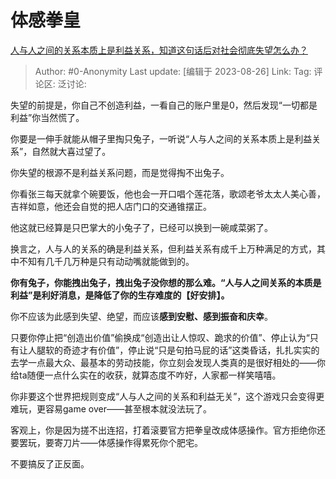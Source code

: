 # 体感拳皇
[人与人之间的关系本质上是利益关系，知道这句话后对社会彻底失望怎么办？](https://www.zhihu.com/question/302658540/answer/3182839756)

> Author: #0-Anonymity
> Last update: [编辑于 2023-08-26]
> Link:
> Tag:
> 评论区:
> 泛讨论:

失望的前提是，你自己不创造利益，一看自己的账户里是0，然后发现“一切都是利益”你当然慌了。

你要是一伸手就能从帽子里掏只兔子，一听说“人与人之间的关系本质上是利益关系”，自然就大喜过望了。

你失望的根源不是利益关系问题，而是觉得掏不出兔子。

你看张三每天就拿个碗要饭，他也会一开口唱个莲花落，歌颂老爷太太人美心善，吉祥如意，他还会自觉的把人店门口的交通锥摆正。

他这就已经算是只巴掌大的小兔子了，已经可以换到一碗咸菜粥了。

换言之，人与人的关系的确是利益关系，但利益关系有成千上万种满足的方式，其中不知有几千几万种是只有动动嘴就能做到的。

**你有兔子，你能拽出兔子，拽出兔子没你想的那么难。“人与人之间关系的本质是利益”是利好消息，是降低了你的生存难度的【好安排】。**

你不应该为此感到失望、绝望，而应该**感到安慰、感到振奋和庆幸**。

只要你停止把“创造出价值”偷换成“创造出让人惊叹、跪求的价值”、停止认为“只有让人腿软的奇迹才有价值”，停止说“只是句拍马屁的话”这类昏话，扎扎实实的去学一点最大众、最基本的劳动技能，你立刻会发现人类真的是很好相处的——你给ta随便一点什么实在的收获，就算态度不咋好，人家都一样笑嘻嘻。

你非要这个世界把规则变成“人与人之间的关系和利益无关”，这个游戏只会变得更难玩，更容易game over——甚至根本就没法玩了。

客观上，你是因为搓不出连招，打着滚要官方把拳皇改成体感操作。官方拒绝你还要罢玩，要寄刀片——体感操作得累死你个肥宅。

不要搞反了正反面。
